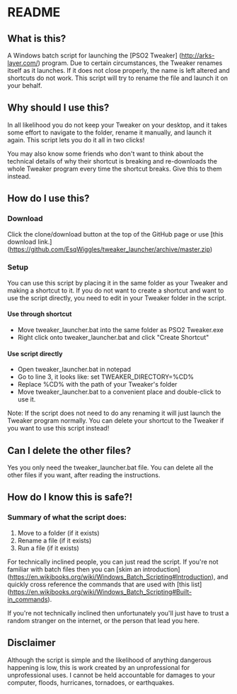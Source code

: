 # README
## What is this?
A Windows batch script for launching the [PSO2 Tweaker]
(http://arks-layer.com/) program. Due to certain circumstances, the Tweaker
renames itself as it launches. If it does not close properly, the name is left
altered and shortcuts do not work. This script will try to rename the file and
launch it on your behalf.

## Why should I use this?
In all likelihood you do not keep your Tweaker on your desktop, and it takes
some effort to navigate to the folder, rename it manually, and launch it again.
This script lets you do it all in two clicks!

You may also know some friends who don't want to think about the technical
details of why their shortcut is breaking and re-downloads the whole Tweaker
program every time the shortcut breaks. Give this to them instead.

## How do I use this?
### Download
Click the clone/download button at the top of the GitHub page or use
[this download link.]
(https://github.com/EsqWiggles/tweaker_launcher/archive/master.zip)

### Setup
You can use this script by placing it in the same folder as your Tweaker and
making a shortcut to it. If you do not want to create a shortcut and want to
use the script directly, you need to edit in your Tweaker folder in the script.

#### Use through shortcut
* Move tweaker_launcher.bat into the same folder as PSO2 Tweaker.exe
* Right click onto tweaker_launcher.bat and click "Create Shortcut"

#### Use script directly
* Open tweaker_launcher.bat in notepad
* Go to line 3, it looks like: set TWEAKER_DIRECTORY=%CD%
* Replace %CD% with the path of your Tweaker's folder
* Move tweaker_launcher.bat to a convenient place and double-click to use it.

Note: If the script does not need to do any renaming it will just launch the
Tweaker program normally. You can delete your shortcut to the Tweaker if you
want to use this script instead!

## Can I delete the other files?
Yes you only need the tweaker_launcher.bat file. You can delete all the other
files if you want, after reading the instructions.

## How do I know this is safe?!
### Summary of what the script does:

1. Move to a folder (if it exists)
2. Rename a file (if it exists)
3. Run a file (if it exists)

For technically inclined people, you can just read the script. If you're not
familiar with batch files then you can [skim an introduction]
(https://en.wikibooks.org/wiki/Windows_Batch_Scripting#Introduction),
and quickly cross reference the commands that are used with [this list]
(https://en.wikibooks.org/wiki/Windows_Batch_Scripting#Built-in_commands).

If you're not technically inclined then unfortunately you'll just have to trust
a random stranger on the internet, or the person that lead you here.

## Disclaimer
Although the script is simple and the likelihood of anything dangerous
happening is low, this is work created by an unprofessional for unprofessional
uses. I cannot be held accountable for damages to your computer, floods,
hurricanes, tornadoes, or earthquakes.
